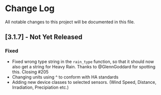 # Change Log

All notable changes to this project will be documented in this file.

## [3.1.7] - Not Yet Released

### Fixed

- Fixed wrong type string in the `rain_type` function, so that it should now also get a string for Heavy Rain. Thanks to @GlennGoddard for spotting this. Closing #205
- Changing units using ^ to conform with HA standards
- Adding new device classes to selected sensors. (Wind Speed, Distance, Irradiation, Precipiation etc.)
